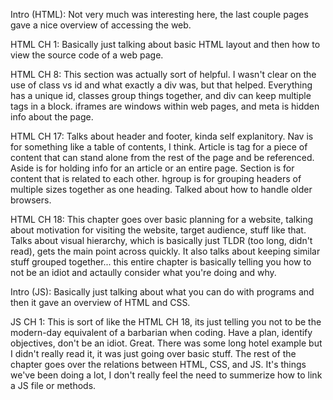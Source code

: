 Intro (HTML): Not very much was interesting here, the last couple pages gave a nice overview of accessing the web.

HTML CH 1: Basically just talking about basic HTML layout and then how to view the source code of a web page.

HTML CH 8: This section was actually sort of helpful. I wasn't clear on the use of class vs id and what exactly a div was, but that helped. Everything has a unique id, classes group things together, and div can keep multiple tags in a block. iframes are windows within web pages, and meta is hidden info about the page.

HTML CH 17: Talks about header and footer, kinda self explanitory. Nav is for something like a table of contents, I think. Article is tag for a piece of content that can stand alone from the rest of the page and be referenced. Aside is for holding info for an article or an entire page. Section is for content that is related to each other. hgroup is for grouping headers of multiple sizes together as one heading. Talked about how to handle older browsers.

HTML CH 18: This chapter goes over basic planning for a website, talking about motivation for visiting the website, target audience, stuff like that. Talks about visual hierarchy, which is basically just TLDR (too long, didn't read), gets the main point across quickly. It also talks about keeping similar stuff grouped together... this entire chapter is basically telling you how to not be an idiot and actaully consider what you're doing and why.

Intro (JS): Basically just talking about what you can do with programs and then it gave an overview of HTML and CSS.

JS CH 1: This is sort of like the HTML CH 18, its just telling you not to be the modern-day equivalent of a barbarian when coding. Have a plan, identify objectives, don't be an idiot. Great. There was some long hotel example but I didn't really read it, it was just going over basic stuff. The rest of the chapter goes over the relations between HTML, CSS, and JS. It's things we've been doing a lot, I don't really feel the need to summerize how to link a JS file or methods.